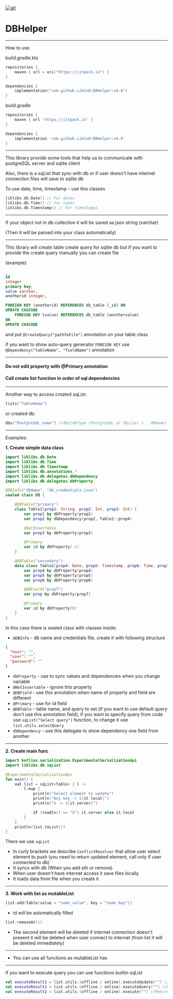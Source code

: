 <a href="https://jitpack.io/#LikCoD/DBHelper"> <img src="https://jitpack.io/v/LikCoD/DBHelper.svg" alt="alt"> </a>

# DBHelper

****
How to use

build.gradle.kts

```kotlin
repositories {
    maven { url = uri("https://jitpack.io") }
}

dependencies {
    implementation("com.github.LikCoD:DBHelper:v0.8")
}
```

build.gradle

```groovy
repositories {
    maven { url 'https://jitpack.io' }
}

dependencies {
    implementation 'com.github.LikCoD:DBHelper:v0.8'
}
```

****

This library provide some tools that help us to communicate with postgreSQL server and sqlite client

Also, there is a sqList that sync with db or if user doesn't have internet connection files will save to sqlite db

To use date, time, timestamp - use this classes

```kotlin
liklibs.db.Date() // For dates
liklibs.db.Time() // For times
liklibs.db.Timestamp() // For timestamps
```

****

If your object not in db collection it will be saved as json string (varchar)

(Then it will be parsed into your class automatically)

****

This library will create table create query for sqlite db
but if you want to provide the create query manually you can create file

(example)

```sql
_
id
integer
primary key,
value varchar,
anotherid integer,

FOREIGN KEY (anotherid) REFERENCES db_table (_id) ON
UPDATE CASCADE
    FOREIGN KEY (value) REFERENCES db_table (anothervalue)
ON
UPDATE CASCADE
```

and put `@CreateQuery("pathToFile")` annotation on your table class

if you want to show auto-query generator `FOREIGN KEY` use `@Dependency("tableName", "fieldName")` annotation

****

#### **Do not edit property with @Primary annotation**

#### **Call create list function in order of sql dependencies**

****

Another way to access created sqList:

```kotlin
lists["TableName"]
```

or created db:

```kotlin
dbs["PostgreSQL_name"] //dbs[dbType (PostgreSQL or SQLite) + _ dbName]
```

****

Examples:

**1. Create simple data class**

```kotlin
import liklibs.db.Date
import liklibs.db.Time
import liklibs.db.Timestamp
import liklibs.db.annotations.*
import liklibs.db.delegates.dbDependency
import liklibs.db.delegates.dbProperty

@DBInfo("dbName", "db_credentials.json")
sealed class DB {

    @DBTable("primary")
    class Table1(prop1: String, prop2: Int, prop3: Int) {
        var prop1 by dbProperty(prop1)
        var prop2 by dbDependency(prop2, Table2::prop4)

        @NotInsertable
        var prop3 by dbProperty(prop3)

        @Primary
        var id by dbProperty(-1)
    }

    @DBTable("secondary")
    data class Table2(prop4: Date, prop5: Timestamp, prop6: Time, prop7: Int) {
        var prop4 by dbProperty(prop4)
        var prop5 by dbProperty(prop5)
        var prop6 by dbProperty(prop6)

        @DBField("prop7")
        var prop by dbProperty(prop7)

        @Primary
        var id by dbProperty(0)
    }
}
```

In this case there is sealed class with classes inside:

- `@DBInfo` - db name and credentials file, create it with following structure

```json
{
  "host": "",
  "user": "",
  "password": ""
}
```

- `dbProperty` - use to sync values and dependencies when you change variable
- `@NotInsertable` - ignore this property
- `@DBField` - use this annotation when name of property and field are different
- `@Primary` - use for id field
- `@DBTable` - table name, and query to set (if you want to use default query don't use this annotation field),
  if you want to specify query from code use `sqList("Select query")` function, to change it
  use `list.utils.selectQuery`
- `dbDependency` - use this delegate to show dependency one field from another

****

**2. Create main func**

```kotlin
import kotlinx.serialization.ExperimentalSerializationApi
import liklibs.db.sqList

@ExperimentalSerializationApi
fun main() {
    val list = sqList<Table> { l ->
        l.map {
            println("Select element to update")
            println("Any key -> ${it.local}")
            println("S -> ${it.server}")

            if (readln() == "S") it.server else it.local
        }
    }
    println(list.toList())
}
```

There we use `sqList`

- In curly brackets we describe `ConflictResolver` that allow user select element to push 
(you need to return updated element, call only if user connected to db)
- It syncs with db (When you add sth or remove)
- When user doesn't have internet access it save files locally
- It loads data from file when you create it

****

**3. Work with list as mutableList**

```kotlin
list.add(Table(value = "some_value", key = "some_key"))
```

- id will be automatically filled

```kotlin
list.removeAt(1)
```

- The second element will be deleted if internet connection doesn't present it will be deleted when user connect to
  internet (from list it will be deleted immediately)

****

- You can use all functions as mutableList has

****


If you want to execute query you can use functions builtin sqList

```kotlin
val executeResult1 = list.utils.(offline / online).executeUpdate("") //Returns Int
val executeResult1 = list.utils.(offline / online).executeQuery("") //Returns ResultSet?
val executeResult2 = list.utils.(offline / online).execute("") //Returns Boolean
```

